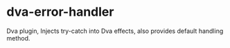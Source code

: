 # dva-error-handler

Dva plugin, Injects try-catch into Dva effects, also provides default handling method.
